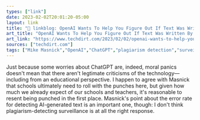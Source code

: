 ```yaml
---
types: ["link"]
date: 2023-02-02T20:01:20-05:00
layout: link
title: "🔗 linkblog: OpenAI Wants To Help You Figure Out If Text Was Written By OpenAI; But What Happens When It’s Wrong? | Techdirt'"
art_title: "OpenAI Wants To Help You Figure Out If Text Was Written By OpenAI; But What Happens When It’s Wrong? | Techdirt"
art_link: "https://www.techdirt.com/2023/02/02/openai-wants-to-help-you-figure-out-if-text-was-written-by-openai-but-what-happens-when-its-wrong/"
sources: ["techdirt.com"]
tags: ["Mike Masnick","OpenAI","ChatGPT","plagiarism detection","surveillance","assessment"]
---
```

Just because some worries about ChatGPT are, indeed, moral panics doesn't mean that there aren't legtimate criticisms of the technology—including from an educational perspective. I happen to agree with Masnick that schools ultimately need to roll with the punches here, but given how much we already expect of our schools and teachers, it's reasonable to resent being punched in the first place. Masnick's point about the error rate for detecting AI-generated text is an important one, though: I don't think plagiarism-detecting surveillance is at all the right response.  
 
